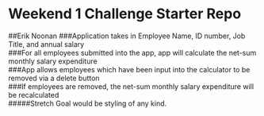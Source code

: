 # Weekend 1 Challenge Starter Repo  
##Erik Noonan
###Application takes in Employee Name, ID number, Job Title, and annual salary  
###For all employees submitted into the app, app will calculate the net-sum monthly salary expenditure  
###App allows employees which have been input into the calculator to be removed via a delete button  
###If employees are removed, the net-sum monthly salary expenditure will be recalculated  
#####Stretch Goal would be styling of any kind.

